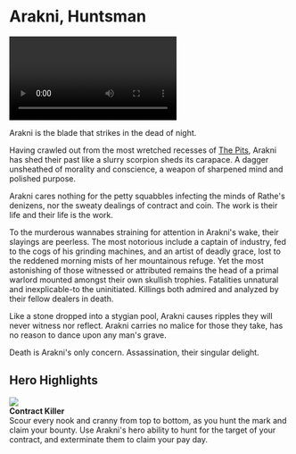 # Arakni, Huntsman

<video controls autoplay loop playsinline>
  <source src="https://media.githubusercontent.com/media/nathaneastwood/fablore/main/src/heroes-of-rathe/media/arakni-huntsman.mp4" type="video/mp4">
</video>

Arakni is the blade that strikes in the dead of night.

Having crawled out from the most wretched recesses of [The Pits](https://legendarystories.net/world-of-rathe/pits/pits.html), Arakni has shed their past like a slurry scorpion sheds its carapace. A dagger unsheathed of morality and conscience, a weapon of sharpened mind and polished purpose.

Arakni cares nothing for the petty squabbles infecting the minds of Rathe's denizens, nor the sweaty dealings of contract and coin. The work is their life and their life is the work.

To the murderous wannabes straining for attention in Arakni's wake, their slayings are peerless. The most notorious include a captain of industry, fed to the cogs of his grinding machines, and an artist of deadly grace, lost to the reddened morning mists of her mountainous refuge. Yet the most astonishing of those witnessed or attributed remains the head of a primal warlord mounted amongst their own skullish trophies. Fatalities unnatural and inexplicable-to the uninitiated. Killings both admired and analyzed by their fellow dealers in death.

Like a stone dropped into a stygian pool, Arakni causes ripples they will never witness nor reflect. Arakni carries no malice for those they take, has no reason to dance upon any man's grave.

Death is Arakni's only concern. Assassination, their singular delight.

## Hero Highlights

<div class="hero-container">
  <img src="https://media.githubusercontent.com/media/nathaneastwood/fablore/main/src/heroes-of-rathe/media/arakni-contact-killer.webp" class="hero-icon" />
  <div class="hero-content">
    <b>Contract Killer</b><br>
    Scour every nook and cranny from top to bottom, as you hunt the mark and claim your bounty. Use Arakni's hero ability to hunt for the target of your contract, and exterminate them to claim your pay day.
  </div>
</div>

